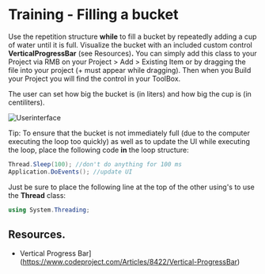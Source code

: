 # Training - Filling a bucket

Use the repetition structure **while** to fill a bucket by repeatedly adding a cup of water until it is full. Visualize the bucket with an included custom control **VerticalProgressBar** (see Resources)**.** You can simply add this class to your Project via RMB on your Project > Add > Existing Item or by dragging the file into your project (+ must appear while dragging). Then when you Build your Project you will find the control in your ToolBox.

The user can set how big the bucket is (in liters) and how big the cup is (in centiliters).

![Userinterface](figures/Emmer-vol-laten-lopen-ui.png)

Tip: To ensure that the bucket is not immediately full (due to the computer executing the loop too quickly) as well as to update the UI while executing the loop, place the following code **in** the loop structure:

```csharp
Thread.Sleep(100); //don't do anything for 100 ms
Application.DoEvents(); //update UI
```

Just be sure to place the following line at the top of the other using's to use the **Thread** class:

```csharp
using System.Threading;
```

## Resources.
- Vertical Progress Bar](https://www.codeproject.com/Articles/8422/Vertical-ProgressBar)